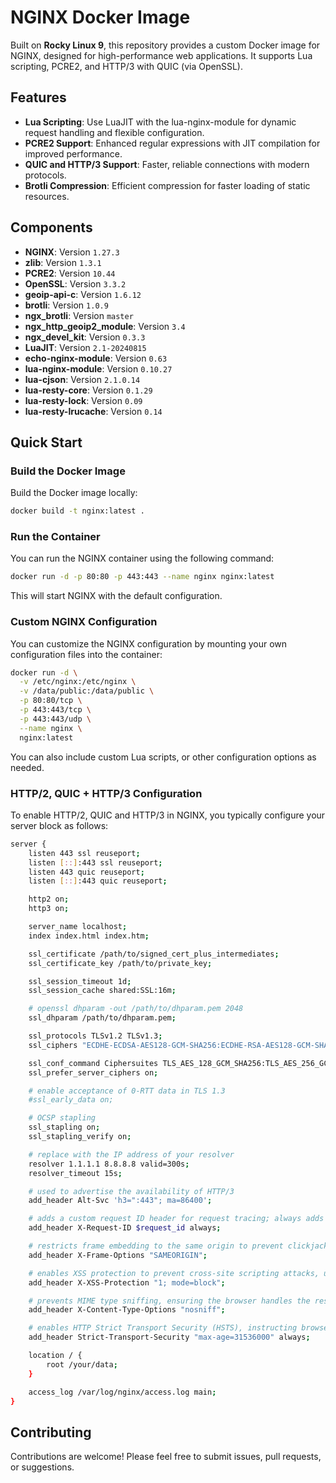 # NGINX Docker Image

Built on **Rocky Linux 9**, this repository provides a custom Docker image for NGINX, designed for high-performance web applications. It supports Lua scripting, PCRE2, and HTTP/3 with QUIC (via OpenSSL). 

## Features

- **Lua Scripting**: Use LuaJIT with the lua-nginx-module for dynamic request handling and flexible configuration.
- **PCRE2 Support**: Enhanced regular expressions with JIT compilation for improved performance.
- **QUIC and HTTP/3 Support**: Faster, reliable connections with modern protocols.
- **Brotli Compression**: Efficient compression for faster loading of static resources.

## Components

* **NGINX**: Version `1.27.3`
* **zlib**: Version `1.3.1`
* **PCRE2**: Version `10.44`
* **OpenSSL**: Version `3.3.2`
* **geoip-api-c**: Version `1.6.12`
* **brotli**: Version `1.0.9`
* **ngx_brotli**: Version `master`
* **ngx_http_geoip2_module**: Version `3.4`
* **ngx_devel_kit**: Version `0.3.3`
* **LuaJIT**: Version `2.1-20240815`
* **echo-nginx-module**: Version `0.63`
* **lua-nginx-module**: Version `0.10.27`
* **lua-cjson**: Version `2.1.0.14`
* **lua-resty-core**: Version `0.1.29`
* **lua-resty-lock**: Version `0.09`
* **lua-resty-lrucache**: Version `0.14`

## Quick Start

### Build the Docker Image

Build the Docker image locally:
```sh
docker build -t nginx:latest .
```

### Run the Container

You can run the NGINX container using the following command:
```sh
docker run -d -p 80:80 -p 443:443 --name nginx nginx:latest
```

This will start NGINX with the default configuration.

### Custom NGINX Configuration

You can customize the NGINX configuration by mounting your own configuration files into the container:
```sh
docker run -d \
  -v /etc/nginx:/etc/nginx \
  -v /data/public:/data/public \
  -p 80:80/tcp \
  -p 443:443/tcp \
  -p 443:443/udp \
  --name nginx \
  nginx:latest
```

You can also include custom Lua scripts, or other configuration options as needed.

### HTTP/2, QUIC + HTTP/3 Configuration

To enable HTTP/2, QUIC and HTTP/3 in NGINX, you typically configure your server block as follows:
```sh
server {
    listen 443 ssl reuseport;
    listen [::]:443 ssl reuseport;
    listen 443 quic reuseport;
    listen [::]:443 quic reuseport;

    http2 on;
    http3 on;

    server_name localhost;
    index index.html index.htm;

    ssl_certificate /path/to/signed_cert_plus_intermediates;
    ssl_certificate_key /path/to/private_key;

    ssl_session_timeout 1d;
    ssl_session_cache shared:SSL:16m;

    # openssl dhparam -out /path/to/dhparam.pem 2048
    ssl_dhparam /path/to/dhparam.pem;

    ssl_protocols TLSv1.2 TLSv1.3;
    ssl_ciphers "ECDHE-ECDSA-AES128-GCM-SHA256:ECDHE-RSA-AES128-GCM-SHA256:ECDHE-ECDSA-AES256-GCM-SHA384:ECDHE-RSA-AES256-GCM-SHA384:ECDHE-ECDSA-CHACHA20-POLY1305:ECDHE-RSA-CHACHA20-POLY1305:DHE-RSA-AES128-GCM-SHA256:DHE-RSA-AES256-GCM-SHA384:DHE-RSA-CHACHA20-POLY1305";

    ssl_conf_command Ciphersuites TLS_AES_128_GCM_SHA256:TLS_AES_256_GCM_SHA384:TLS_CHACHA20_POLY1305_SHA256;
    ssl_prefer_server_ciphers on;

    # enable acceptance of 0-RTT data in TLS 1.3
    #ssl_early_data on;

    # OCSP stapling
    ssl_stapling on;
    ssl_stapling_verify on;

    # replace with the IP address of your resolver
    resolver 1.1.1.1 8.8.8.8 valid=300s;
    resolver_timeout 15s;

    # used to advertise the availability of HTTP/3
    add_header Alt-Svc 'h3=":443"; ma=86400';

    # adds a custom request ID header for request tracing; always adds this header
    add_header X-Request-ID $request_id always;

    # restricts frame embedding to the same origin to prevent clickjacking attacks
    add_header X-Frame-Options "SAMEORIGIN";

    # enables XSS protection to prevent cross-site scripting attacks, using block mode
    add_header X-XSS-Protection "1; mode=block";

    # prevents MIME type sniffing, ensuring the browser handles the response as declared
    add_header X-Content-Type-Options "nosniff";

    # enables HTTP Strict Transport Security (HSTS), instructing browsers to only access the site via HTTPS for 1 year
    add_header Strict-Transport-Security "max-age=31536000" always;

    location / {
        root /your/data;
    }

    access_log /var/log/nginx/access.log main;
}
```

## Contributing

Contributions are welcome! Please feel free to submit issues, pull requests, or suggestions.
